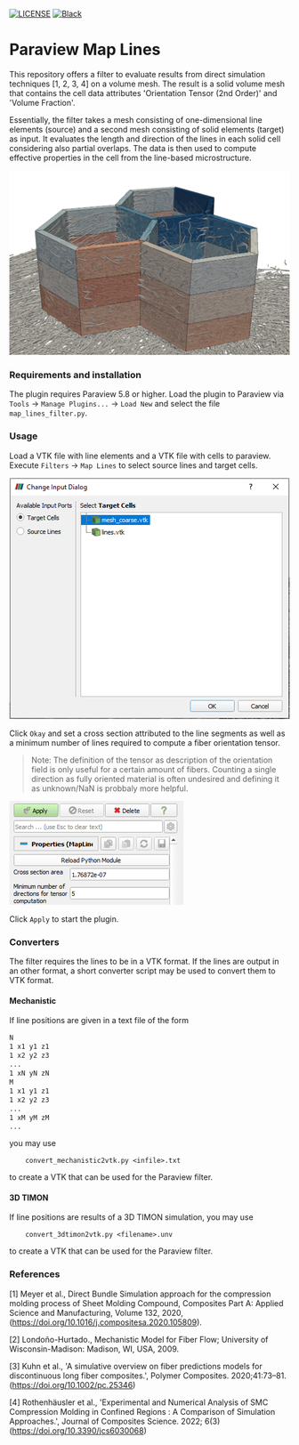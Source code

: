 [![LICENSE](https://black.readthedocs.io/en/stable/_static/license.svg)](https://raw.github.com/nilsmeyerkit/fiberoripy/master/LICENSE)
[![Black](https://img.shields.io/badge/code%20style-black-000000.svg)](https://github.com/psf/black)

# Paraview Map Lines
This repository offers a filter to evaluate results from direct simulation techniques [1, 2, 3, 4] on a volume mesh. The result is a solid volume mesh that contains the cell data attributes 'Orientation Tensor (2nd Order)' and 'Volume Fraction'.

Essentially, the filter takes a mesh consisting of one-dimensional line elements (source) and a second mesh consisting of solid elements (target) as input. It evaluates the length and direction of the lines in each solid cell considering also partial overlaps. The data is then used to compute effective properties in the cell from the line-based microstructure.

![result](doc/result.png)

### Requirements and installation
The plugin requires Paraview 5.8 or higher. Load the plugin to Paraview via `Tools` -> `Manage Plugins...` -> `Load New` and select the file `map_lines_filter.py`.

### Usage
Load a VTK file with line elements and a VTK file with cells to paraview. Execute `Filters` -> `Map Lines` to select source lines and target cells. 

![selection](doc/selection.png)

Click `Okay` and set a cross section attributed to the line segments as well as a minimum number of lines required to compute a fiber orientation tensor. 

> Note: The definition of the tensor as description of the orientation field is only useful for a certain amount of fibers. Counting a single direction as fully oriented material is often undesired and defining it as unknown/NaN is probbaly more helpful.

![properties](doc/properties.png)

Click `Apply` to start the plugin.

### Converters

The filter requires the lines to be in a VTK format. If the lines are output in an other format, a short converter script may be used to convert them to VTK format.  

#### Mechanistic
If line positions are given in a text file of the form
```
N
1 x1 y1 z1
1 x2 y2 z3
...
1 xN yN zN
M
1 x1 y1 z1
1 x2 y2 z3
...
1 xM yM zM
...
```
you may use 

        convert_mechanistic2vtk.py <infile>.txt
        
to create a VTK that can be used for the Paraview filter.

#### 3D TIMON 
If line positions are results of a 3D TIMON simulation, you may use 

        convert_3dtimon2vtk.py <filename>.unv 

to create a VTK that can be used for the Paraview filter.

### References
[1] Meyer et al., Direct Bundle Simulation approach for the compression molding process of Sheet Molding Compound, Composites Part A: Applied Science and Manufacturing, Volume 132,
2020,(https://doi.org/10.1016/j.compositesa.2020.105809).

[2] Londoño-Hurtado., Mechanistic Model for Fiber Flow; University of Wisconsin-Madison: Madison, WI, USA, 2009.

[3] Kuhn et al., 'A simulative overview on fiber predictions models for discontinuous long fiber composites.', Polymer Composites. 2020;41:73–81. (https://doi.org/10.1002/pc.25346)

[4] Rothenhäusler et al., 'Experimental and Numerical Analysis of SMC Compression Molding in Confined Regions : A Comparison of Simulation Approaches.', Journal of Composites Science. 2022; 6(3) (https://doi.org/10.3390/jcs6030068)
